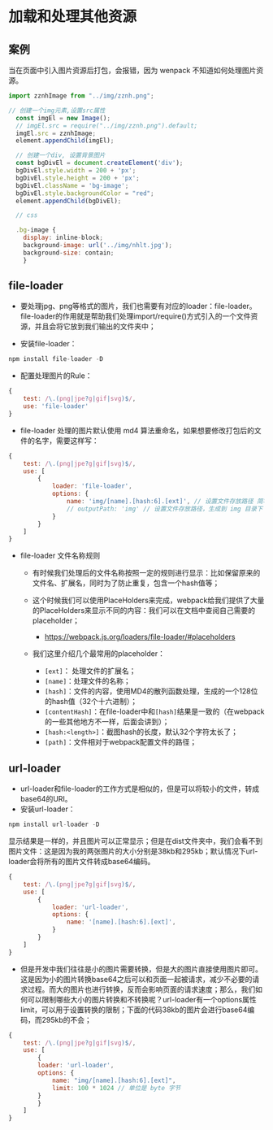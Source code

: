 # 加载和处理其他资源

## 案例

当在页面中引入图片资源后打包，会报错，因为 wenpack 不知道如何处理图片资源。

```js
import zznhImage from "../img/zznh.png";

// 创建一个img元素,设置src属性
  const imgEl = new Image();
  // imgEl.src = require("../img/zznh.png").default;
  imgEl.src = zznhImage;
  element.appendChild(imgEl);

  // 创建一个div, 设置背景图片
  const bgDivEl = document.createElement('div');
  bgDivEl.style.width = 200 + 'px';
  bgDivEl.style.height = 200 + 'px';
  bgDivEl.className = 'bg-image';
  bgDivEl.style.backgroundColor = "red";
  element.appendChild(bgDivEl);

  // css

  .bg-image {
    display: inline-block;
    background-image: url('../img/nhlt.jpg');
    background-size: contain;
    }
```

## file-loader

* 要处理jpg、png等格式的图片，我们也需要有对应的loader：file-loader。file-loader的作用就是帮助我们处理import/require()方式引入的一个文件资源，并且会将它放到我们输出的文件夹中；

* 安装file-loader：

```js
npm install file-loader -D
```

* 配置处理图片的Rule：

```js
{
    test: /\.(png|jpe?g|gif|svg)$/,
    use: 'file-loader'
}
```

* file-loader 处理的图片默认使用 md4 算法重命名，如果想要修改打包后的文件的名字，需要这样写：

```js
{
    test: /\.(png|jpe?g|gif|svg)$/,
    use: [
        {
            loader: 'file-loader',
            options: {
                name: 'img/[name].[hash:6].[ext]', // 设置文件存放路径 简写法
                // outputPath: 'img' // 设置文件存放路径，生成到 img 目录下
            }
        }
    ]
}
```

* file-loader 文件名称规则
    * 有时候我们处理后的文件名称按照一定的规则进行显示：比如保留原来的文件名、扩展名，同时为了防止重复，包含一个hash值等；
    * 这个时候我们可以使用PlaceHolders来完成，webpack给我们提供了大量的PlaceHolders来显示不同的内容：我们可以在文档中查阅自己需要的placeholder；
        * https://webpack.js.org/loaders/file-loader/#placeholders

    *  我们这里介绍几个最常用的placeholder：
        * `[ext]`： 处理文件的扩展名；
        * `[name]`：处理文件的名称；
        * `[hash]`：文件的内容，使用MD4的散列函数处理，生成的一个128位的hash值（32个十六进制）；
        * `[contentHash]`：在file-loader中和`[hash]`结果是一致的（在webpack的一些其他地方不一样，后面会讲到）；
        * `[hash:<length>]`：截图hash的长度，默认32个字符太长了；
        * `[path]`：文件相对于webpack配置文件的路径；

## url-loader

* url-loader和file-loader的工作方式是相似的，但是可以将较小的文件，转成base64的URI。
* 安装url-loader：

```js
npm install url-loader -D
```

显示结果是一样的，并且图片可以正常显示；但是在dist文件夹中，我们会看不到图片文件：这是因为我的两张图片的大小分别是38kb和295kb；默认情况下url-loader会将所有的图片文件转成base64编码。

```js
{
    test: /\.(png|jpe?g|gif|svg)$/,
    use: [
        {
            loader: 'url-loader',
            options: {
                name: '[name].[hash:6].[ext]',
            }
        }
    ]
}
```

* 但是开发中我们往往是小的图片需要转换，但是大的图片直接使用图片即可。这是因为小的图片转换base64之后可以和页面一起被请求，减少不必要的请求过程。而大的图片也进行转换，反而会影响页面的请求速度；那么，我们如何可以限制哪些大小的图片转换和不转换呢？url-loader有一个options属性limit，可以用于设置转换的限制；下面的代码38kb的图片会进行base64编码，而295kb的不会；

```js
{
    test: /\.(png|jpe?g|gif|svg)$/,
    use: [
        {
        loader: 'url-loader',
        options: {
            name: "img/[name].[hash:6].[ext]",
            limit: 100 * 1024 // 单位是 byte 字节
        }
        }
    ]
}
```
